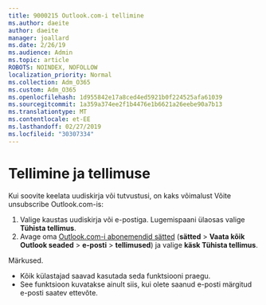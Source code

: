```yaml
---
title: 9000215 Outlook.com-i tellimine
ms.author: daeite
author: daeite
manager: joallard
ms.date: 2/26/19
ms.audience: Admin
ms.topic: article
ROBOTS: NOINDEX, NOFOLLOW
localization_priority: Normal
ms.collection: Adm_O365
ms.custom: Adm_O365
ms.openlocfilehash: 1d955842e17a8ced4ed5921b0f224525afa61039
ms.sourcegitcommit: 1a359a374ee2f1b4476e1b6621a26eebe90a7b13
ms.translationtype: MT
ms.contentlocale: et-EE
ms.lasthandoff: 02/27/2019
ms.locfileid: "30307334"
---
```

# <a name="subscriptions-and-unsubscribing"></a>Tellimine ja tellimuse

Kui soovite keelata uudiskirja või tutvustusi, on kaks võimalust Võite unsubscribe Outlook.com-is:

1. Valige kaustas uudiskirja või e-postiga. Lugemispaani ülaosas valige **Tühista tellimus**.
2. Avage oma [Outlook.com-i abonemendid sätted](https://outlook.live.com/mail/options/mail/brandsSubscriptions) (**sätted** > **Vaata kõik Outlook seaded** > **e-posti** > **tellimused**) ja valige **käsk Tühista tellimus**.

Märkused.

- Kõik külastajad saavad kasutada seda funktsiooni praegu.
- See funktsioon kuvatakse ainult siis, kui olete saanud e-posti märgitud e-posti saatev ettevõte.